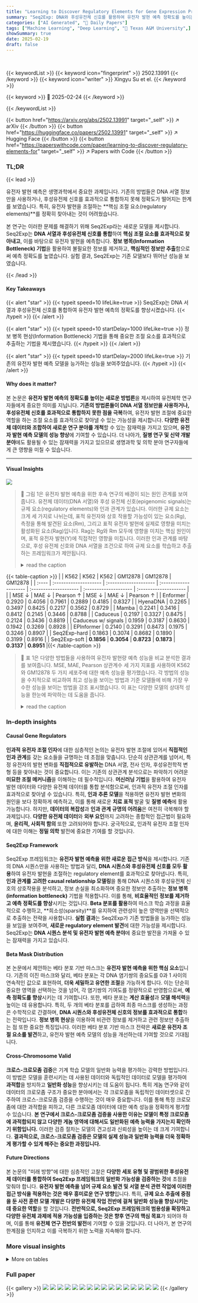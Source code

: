 ```yaml
---
title: "Learning to Discover Regulatory Elements for Gene Expression Prediction"
summary: "Seq2Exp: DNA와 후성유전체 신호를 활용하여 유전자 발현 예측 정확도를 높이는 혁신적인 모델!"
categories: ["AI Generated", "🤗 Daily Papers"]
tags: ["Machine Learning", "Deep Learning", "🏢 Texas A&M University",]
showSummary: true
date: 2025-02-19
draft: false
---
```


<br>

{{< keywordList >}}
{{< keyword icon="fingerprint" >}} 2502.13991 {{< /keyword >}}
{{< keyword icon="writer" >}} Xingyu Su et el. {{< /keyword >}}
 
{{< keyword >}} 🤗 2025-02-24 {{< /keyword >}}
 
{{< /keywordList >}}

{{< button href="https://arxiv.org/abs/2502.13991" target="_self" >}}
↗ arXiv
{{< /button >}}
{{< button href="https://huggingface.co/papers/2502.13991" target="_self" >}}
↗ Hugging Face
{{< /button >}}
{{< button href="https://paperswithcode.com/paper/learning-to-discover-regulatory-elements-for" target="_self" >}}
↗ Papers with Code
{{< /button >}}




### TL;DR


{{< lead >}}

유전자 발현 예측은 생명과학에서 중요한 과제입니다. 기존의 방법들은 DNA 서열 정보만을 사용하거나, 후성유전체 신호를 효과적으로 통합하지 못해 정확도가 떨어지는 한계를 보였습니다. 특히, 유전자 발현을 조절하는 **핵심 조절 요소(regulatory elements)**를 정확히 찾아내는 것이 어려웠습니다.

본 연구는 이러한 문제를 해결하기 위해 Seq2Exp라는 새로운 모델을 제시합니다. Seq2Exp는 **DNA 서열과 후성유전체 신호를 통합**하여 **핵심 조절 요소를 효과적으로 찾아내고**, 이를 바탕으로 유전자 발현을 예측합니다.  **정보 병목(Information Bottleneck) 기법**을 활용하여 불필요한 정보를 제거하고, **핵심적인 정보만 추출**함으로써 예측 정확도를 높였습니다. 실험 결과, Seq2Exp는 기존 모델보다 뛰어난 성능을 보였습니다.

{{< /lead >}}


#### Key Takeaways

{{< alert "star" >}}
{{< typeit speed=10 lifeLike=true >}} Seq2Exp는 DNA 서열과 후성유전체 신호를 통합하여 유전자 발현 예측의 정확도를 향상시켰습니다. {{< /typeit >}}
{{< /alert >}}

{{< alert "star" >}}
{{< typeit speed=10 startDelay=1000 lifeLike=true >}} 정보 병목 현상(Information Bottleneck) 기법을 통해 중요한 조절 요소를 효과적으로 추출하는 기법을 제시했습니다. {{< /typeit >}}
{{< /alert >}}

{{< alert "star" >}}
{{< typeit speed=10 startDelay=2000 lifeLike=true >}} 기존의 유전자 발현 예측 모델을 능가하는 성능을 보여주었습니다. {{< /typeit >}}
{{< /alert >}}

#### Why does it matter?
본 논문은 **유전자 발현 예측의 정확도를 높이는 새로운 방법론**을 제시하여 유전체학 연구자들에게 중요한 의미를 지닙니다. **기존의 방법론들이 DNA 서열 정보만을 사용하거나, 후성유전체 신호를 효과적으로 통합하지 못한 점을 극복**하여, 유전자 발현 조절에 중요한 역할을 하는 조절 요소를 효과적으로 찾아낼 수 있는 가능성을 제시합니다. **다양한 유전체 데이터와 조합하여 새로운 연구 분야를 개척**할 수 있는 잠재력을 가지고 있으며, **유전자 발현 예측 모델의 성능 향상**에 기여할 수 있습니다.  더 나아가, **질병 연구 및 신약 개발 분야**에도 활용될 수 있는 잠재력을 가지고 있으므로 생명과학 및 의학 분야 연구자들에게 큰 영향을 미칠 수 있습니다.

------
#### Visual Insights



![](https://arxiv.org/html/2502.13991/extracted/6215585/figs/causal_figure.jpg)

> 🔼 그림 1은 유전자 발현 예측을 위한 후속 연구의 배경이 되는 원인 관계를 보여줍니다.  유전체 데이터(DNA 서열)와 후성 유전체 신호(epigenomic signals)는 규제 요소(regulatory elements)와 인과 관계가 있습니다.  이러한 규제 요소는 크게 세 가지로 나뉘는데, 표적 유전자와 상호 작용할 가능성이 있는 요소(Rg), 측정을 통해 발견된 요소(Rm), 그리고 표적 유전자 발현에 실제로 영향을 미치는 활성화된 요소(Rag)입니다.  Rag는 Rg와 Rm 모두에 영향을 미치는 핵심 원인이며, 표적 유전자 발현(Y)에 직접적인 영향을 미칩니다.  이러한 인과 관계를 바탕으로, 후성 유전체 신호와 DNA 서열을 조건으로 하여 규제 요소를 학습하고 추출하는 프레임워크가 제안됩니다.
> <details>
> <summary>read the caption</summary>
> Figure 1: Causal relationships between epigenomic signals, sequence, gene expression Y𝑌Yitalic_Y and related regulatory elements.
> </details>





{{< table-caption >}}
|       | K562                | K562                | K562                | GM12878             | GM12878             | GM12878             |
| :---- | :-------------------- | :-------------------- | :-------------------- | :-------------------- | :-------------------- | :-------------------- |
|       | MSE ↓                  | MAE ↓                  | Pearson ↑              | MSE ↓                  | MAE ↓                  | Pearson ↑              |
| Enformer | 0.2920               | 0.4056               | 0.7961               | 0.2889               | 0.4185               | 0.8327               |
| HyenaDNA | 0.2265               | 0.3497               | 0.8425               | 0.2217               | 0.3562               | 0.8729               |
| Mamba    | 0.2241               | 0.3416               | 0.8412               | 0.2145               | 0.3446               | 0.8788               |
| Caduceus | 0.2197               | 0.3327               | 0.8475               | 0.2124               | 0.3436               | 0.8819               |
| Caduceus w/ signals | 0.1959               | 0.3187               | 0.8630               | 0.1942               | 0.3269               | 0.8928               |
| EPInformer | 0.2140               | 0.3291               | 0.8473               | 0.1975               | 0.3246               | 0.8907               |
| Seq2Exp-hard | 0.1863               | 0.3074               | 0.8682               | 0.1890               | 0.3199               | 0.8916               |
| Seq2Exp-soft | **0.1856**           | **0.3054**           | **0.8723**           | **0.1873**           | **0.3137**           | **0.8951**           |{{< /table-caption >}}

> 🔼 표 1은 다양한 방법들을 사용하여 유전자 발현량 예측 성능을 비교 분석한 결과를 보여줍니다.  MSE, MAE, Pearson 상관계수 세 가지 지표를 사용하여 K562와 GM12878 두 가지 세포주에 대한 예측 성능을 평가했습니다.  각 방법의 성능을 수치적으로 비교하여 최고 성능을 보이는 방법과 기준 모델들에 비해 가장 우수한 성능을 보이는 방법을 강조 표시했습니다. 이 표는 다양한 모델의 상대적 성능을 한눈에 파악하는 데 도움을 줍니다.
> <details>
> <summary>read the caption</summary>
> Table 1: Performance on Gene Expression CAGE Prediction. The top performance over all the methods are highlighted in bold. Underline indicates that the best performance over all the baselines.
> </details>





### In-depth insights


#### Causal Gene Regulators
**인과적 유전자 조절 인자**에 대한 심층적인 논의는 유전자 발현 조절에 있어서 **직접적인 인과 관계**를 갖는 요소들을 규명하는 데 초점을 맞춥니다. 단순히 상관관계를 넘어서, 특정 유전자의 발현 변화를 **직접적으로 유발하는** DNA 서열, 전사 인자, 후성유전학적 변형 등을 찾아내는 것이 중요합니다.  이는 기존의 상관관계 분석으로는 파악하기 어려운 **미묘한 조절 메커니즘**을 이해하는 데 필수적입니다.  **머신러닝 기법**을 활용하여 유전자 발현 데이터와 다양한 유전체 데이터를 통합 분석함으로써, 인과적 유전자 조절 인자를 효과적으로 찾아낼 수 있습니다.  특히, **인과 추론 모델**을 적용하면 유전자 발현 변화의 원인을 보다 정확하게 예측하고, 이를 통해 새로운 **치료 표적** 발굴 및 **질병 예측**에 활용 가능합니다.  하지만, **데이터의 복잡성**과 **인과 관계 규명의 어려움**은 여전히 극복해야 할 과제입니다.  **다양한 유전체 데이터**와 **외부 요인**까지 고려하는 종합적인 접근법이 필요하며,  **윤리적, 사회적 함의** 또한 고려되어야 합니다.  궁극적으로, 인과적 유전자 조절 인자에 대한 이해는 **정밀 의학** 발전에 중요한 기여를 할 것입니다.

#### Seq2Exp Framework
Seq2Exp 프레임워크는 **유전자 발현 예측을 위한 새로운 접근 방식**을 제시합니다. 기존의 DNA 시퀀스만을 사용하는 방법과 달리, **DNA 시퀀스와 후성유전체 신호를 모두 활용**하여 유전자 발현을 조절하는 regulatory element를 효과적으로 찾아냅니다. 특히, **인과 관계를 고려한 causal relationship 모델링**을 통해 DNA 시퀀스와 후성유전체 신호의 상호작용을 분석하고, 정보 손실을 최소화하며 중요한 정보만 추출하는 **정보 병목(information bottleneck)** 기법을 적용합니다. 이를 통해, **비효율적인 정보를 제거하고 예측 정확도를 향상**시키는 것입니다.  **Beta 분포를 활용**하여 마스크 학습 과정을 효율적으로 수행하고, **희소성(sparsity)**를 유지하여 관련성이 높은 영역만을 선택적으로 추출하는 전략을 사용합니다.  **실험 결과**는 Seq2Exp가 기존 방법들을 능가하는 성능을 보임을 보여주며, **새로운 regulatory element 발견**에 대한 가능성을 제시합니다.  Seq2Exp는 **DNA 시퀀스 분석 및 유전자 발현 예측 분야**에 중요한 발전을 가져올 수 있는 잠재력을 가지고 있습니다.

#### Beta Mask Distribution
본 논문에서 제안하는 베타 분포 기반 마스크는 **유전자 발현 예측을 위한 핵심 요소**입니다.  기존의 이진 마스크와 달리, 베타 분포는 각 DNA 염기쌍의 중요도를 0과 1 사이의 연속적인 값으로 표현하여, **더욱 세밀하고 유연한 조절**을 가능하게 합니다.  이는 단순히 중요한 영역을 선택하는 것을 넘어, 각 염기쌍의 기여도를 정량적으로 반영함으로써, **예측 정확도를 향상**시키는 데 기여합니다.  또한, 베타 분포는 **계산 효율성**과 **모델 해석력**을 높이는 데 유용합니다.  특히, 두 개의 베타 분포를 곱하여 최종 마스크를 생성하는 과정은 수학적으로 간결하며,  **DNA 시퀀스와 후성유전체 신호의 정보를 효과적으로 통합**하는 전략입니다.  **정보 병목 현상**을 이용하여 비관련 정보를 제거하고 관련 정보만 추출하는 점 또한 중요한 특징입니다. 이러한 베타 분포 기반 마스크 전략은 **새로운 유전자 조절 요소를 발견**하고, 유전자 발현 예측 모델의 성능을 개선하는데 기여할 것으로 기대됩니다. 

#### Cross-Chromosome Valid
**크로스-크로모좀 검증**은 기계 학습 모델의 일반화 능력을 평가하는 강력한 방법입니다.  이 방법은 모델을 훈련시키는 데 사용된 데이터와 독립적인 데이터로 모델을 평가하여 **과적합**을 방지하고 **일반화 성능**을 향상시키는 데 도움이 됩니다.  특히 게놈 연구와 같이 데이터의 크로모좀 구조가 중요한 분야에서는 각 크로모좀을 독립적인 데이터셋으로 간주하여 크로스-크로모좀 검증을 수행하는 것이 매우 중요합니다. 이를 통해 특정 크로모좀에 대한 과적합을 피하고, 다른 크로모좀 데이터에 대한 예측 성능을 정확하게 평가할 수 있습니다. **본 연구에서 크로스-크로모좀 검증을 사용한 이유는 모델이 특정 크로모좀에 과적합되지 않고 다양한 게놈 영역에 대해서도 일반화된 예측 능력을 가지는지 확인하기 위함입니다.** 이러한 검증 절차는 모델의 견고성과 신뢰성을 높이는 데 크게 기여합니다.  **결과적으로, 크로스-크로모좀 검증은 모델의 실제 성능과 일반화 능력을 더욱 정확하게 평가할 수 있게 해주는 중요한 과정입니다.**

#### Future Directions
본 논문의 "미래 방향"에 대한 심층적인 고찰은 **다양한 세포 유형 및 광범위한 후성유전체 데이터를 통합하여 Seq2Exp 프레임워크의 일반화 가능성을 검증하는 것**에 초점을 맞춰야 합니다.  **유전자 발현 예측을 넘어 규제 요소 발견 및 서열 분석 관련 작업에 이러한 접근 방식을 적용하는 것은 매우 흥미로운 연구 방향**입니다.  특히, **규제 요소 추출에 중점을 둔 사전 훈련 모델 개발은 다양한 유전체 작업 전반에 걸쳐 일반화 성능을 향상시키는 데 중요한 역할**을 할 것입니다.  **전반적으로, Seq2Exp 프레임워크의 범용성을 확장하고 다양한 유전체 과제에 적용 가능성을 입증하는 것은 향후 연구의 핵심 목표**가 되어야 하며, 이를 통해 **유전체 연구 전반의 발전**에 기여할 수 있을 것입니다.  더 나아가, 본 연구의 한계점을 인지하고 이를 극복하기 위한 노력을 지속해야 합니다.


### More visual insights




<details>
<summary>More on tables
</summary>


{{< table-caption >}}
| Cell | K562 |  |  |  | GM12878 |  |  |  |
|---|---|---|---|---|---|---|---|---|
|  | MSE ↓ | MAE ↓ | Pearson ↑ | Mask Ratio | MSE ↓ | MAE ↓ | Pearson ↑ | Mask Ratio |
|---|---|---|---|---|---|---|---|---|
| Seq2Exp-hard | 0.1863 | 0.3074 | 0.8682 | 6.88% | 0.1890 | 0.3199 | 0.8916 | 6.32% |
|---|---|---|---|---|---|---|---|---|
| Seq2Exp-retrain | 0.1979 | 0.3168 | 0.8623 | 10.00% | 0.1887 | 0.3177 | 0.8941 | 10.00% |
|---|---|---|---|---|---|---|---|---|
| MACS3 | 0.2195 | 0.3455 | 0.8435 | 13.61% | 0.2340 | 0.3654 | 0.8634 | 15.95% |{{< /table-caption >}}
> 🔼 표 2는 제안된 Seq2Exp 모델의 성능을 기존의 MACS3 피크 탐지 방법과 비교하여 유전자 발현 CAGE 예측의 정확도를 보여줍니다. K562 및 GM12878 세포주에 대한 MSE, MAE, Pearson 상관 계수와 함께 MACS3에 의해 식별된 규제 요소의 비율을 비교 분석하여 Seq2Exp가 유전자 발현 예측에서 MACS3보다 우수한 성능을 보임을 보여줍니다.  Seq2Exp-hard는 하드 마스크를 사용하고 Seq2Exp-retrain은 소프트 마스크를 사용하여 상위 10%의 염기쌍을 선택적으로 사용하며, 두 모델 모두 MACS3보다 우수한 성능을 나타냅니다.
> <details>
> <summary>read the caption</summary>
> Table 2: Comparison with MACS3 on Gene Expression CAGE Prediction.
> </details>

{{< table-caption >}}
| Hyperparameters | Values |
|---|---| 
| # Layers of Generator | 4 |
| # Layers of Predictor | 4 |
| Hidden dimensions | 128 |
| \alpha_{3},\beta_{3} | [1,9],**[10,90]**, [10,190], [10,10], [10,1.11] |
| # training steps | **50000**, 85000 |
| Batch size | 8 |
| Learning rate | 1e-3,**5e-4**,1e-4,5e-5 |
| Scheduler strategy | CosineLR with Linear Warmup |
| Initial warmup learning rate | 1e-5 |
| Min learning rate | 1e-4 |
| Warmup steps | 5,000 |
| Validation model selection criterion | validation MSE |{{< /table-caption >}}
> 🔼 표 3은 논문의 모델 학습에 사용된 하이퍼파라미터 값과 그 값들을 결정하기 위해 탐색한 공간을 보여줍니다. 각 하이퍼파라미터별로 최종적으로 사용된 값이 굵게 표시되어 있습니다.  표에는 생성자와 예측자의 레이어 수, 은닉층 차원, 정보 병목 현상(information bottleneck)에 사용되는 α3와 β3의 값, 학습 스텝 수, 배치 크기, 학습률, 스케줄러 전략, 초기 웜업 학습률, 최소 학습률, 웜업 스텝 수, 그리고 검증 모델 선택 기준 등의 하이퍼파라미터 정보가 포함되어 있습니다.  각 하이퍼파라미터 값의 범위는 괄호 안에 제시되어 있습니다.  이 표는 모델의 성능에 영향을 미치는 여러 하이퍼파라미터의 조정 과정과 최종 선택된 값을 한눈에 보여줌으로써 논문의 재현성과 이해도를 높이는 데 기여합니다.
> <details>
> <summary>read the caption</summary>
> Table 3: Hyperparameter values and their search space (final choices are highlighted in bold).
> </details>

{{< table-caption >}}
| Metric | Enformer | HyenaDNA | Mamba | Caduceus | Caduceus w/ signals | EPInformer | MACS3 | Seq2Exp-hard | Seq2Exp-soft |
|---|---|---|---|---|---|---|---|---|---| 
| MSE ↓ | 0.2920 ± 0.0050 | 0.2265 ± 0.0013 | 0.2241 ± 0.0027 | 0.2197 ± 0.0038 | 0.1959 ± 0.0036 | 0.2140 ± 0.0042 | 0.2195 ± 0.0023 | 0.1863 ± 0.0051 | 0.1856 ± 0.0032 |
| MAE ↓ | 0.4056 ± 0.0040 | 0.3497 ± 0.0012 | 0.3416 ± 0.0026 | 0.3327 ± 0.0070 | 0.3187 ± 0.0036 | 0.3291 ± 0.0031 | 0.3455 ± 0.0018 | 0.3074 ± 0.0036 | 0.3054 ± 0.0024 |
| Pearson ↑ | 0.7961 ± 0.0019 | 0.8425 ± 0.0008 | 0.8412 ± 0.0021 | 0.8475 ± 0.0014 | 0.8630 ± 0.0008 | 0.8473 ± 0.0017 | 0.8435 ± 0.0013 | 0.8682 ± 0.0045 | 0.8723 ± 0.0012 |{{< /table-caption >}}
> 🔼 표 4는 K562 세포 유형에 대한 유전자 발현 CAGE 예측 성능을 표준 편차와 함께 보여줍니다. MSE(평균 제곱 오차), MAE(평균 절대 오차), Pearson 상관 계수와 같은 다양한 지표를 사용하여 여러 모델의 성능을 비교합니다. 표준 편차는 각 지표에 대한 다양성을 보여주어 결과의 신뢰성을 높여줍니다.
> <details>
> <summary>read the caption</summary>
> Table 4: Performance on Gene Expression CAGE Prediction with Standard Deviation for Cell Type K562.
> </details>

{{< table-caption >}}
| Metric | Enformer | HyenaDNA | Mamba | Caduceus | Caduceus w/ signals | EPInformer | MACS3 | Seq2Exp-hard | Seq2Exp-soft |
|---|---|---|---|---|---|---|---|---|---| 
| MSE ↓ | 0.2889 ± 0.0009 | 0.2217 ± 0.0018 | 0.2145 ± 0.0021 | 0.2124 ± 0.0037 | 0.1942 ± 0.0058 | 0.1975 ± 0.0031 | 0.2340 ± 0.0028 | 0.1890 ± 0.0045 | 0.1873 ± 0.0044 |
| MAE ↓ | 0.4185 ± 0.0013 | 0.3562 ± 0.0012 | 0.3446 ± 0.0022 | 0.3436 ± 0.0031 | 0.3269 ± 0.0048 | 0.3246 ± 0.0025 | 0.3654 ± 0.0017 | 0.3199 ± 0.0040 | 0.3137 ± 0.0028 |
| Pearson ↑ | 0.8327 ± 0.0025 | 0.8729 ± 0.0010 | 0.8788 ± 0.0011 | 0.8819 ± 0.0009 | 0.8928 ± 0.0017 | 0.8907 ± 0.0011 | 0.8634 ± 0.0020 | 0.8916 ± 0.0027 | 0.8951 ± 0.0038 |{{< /table-caption >}}
> 🔼 표 5는 GM12878 세포 유형에 대한 유전자 발현 CAGE 예측 성능을 표준 편차와 함께 보여줍니다.  표에는 다양한 모델(Enformer, HyenaDNA, Mamba, Caduceus, Caduceus with signals, EPInformer, MACS3, Seq2Exp-hard, Seq2Exp-soft)의 MSE(평균 제곱 오차), MAE(평균 절대 오차), Pearson 상관 계수가 표시되어 있습니다.  각 지표는 GM12878 세포 유형의 유전자 발현 예측 정확도를 평가하는 데 사용됩니다. 표준 편차 값은 각 모델의 성능 변동성을 보여줍니다.
> <details>
> <summary>read the caption</summary>
> Table 5: Performance on Gene Expression CAGE Prediction with Standard Deviation for Cell Type GM12878.
> </details>

</details>




### Full paper

{{< gallery >}}
<img src="paper_images/1.png" class="grid-w50 md:grid-w33 xl:grid-w25" />
<img src="paper_images/2.png" class="grid-w50 md:grid-w33 xl:grid-w25" />
<img src="paper_images/3.png" class="grid-w50 md:grid-w33 xl:grid-w25" />
<img src="paper_images/4.png" class="grid-w50 md:grid-w33 xl:grid-w25" />
<img src="paper_images/5.png" class="grid-w50 md:grid-w33 xl:grid-w25" />
<img src="paper_images/6.png" class="grid-w50 md:grid-w33 xl:grid-w25" />
<img src="paper_images/7.png" class="grid-w50 md:grid-w33 xl:grid-w25" />
<img src="paper_images/8.png" class="grid-w50 md:grid-w33 xl:grid-w25" />
<img src="paper_images/9.png" class="grid-w50 md:grid-w33 xl:grid-w25" />
<img src="paper_images/10.png" class="grid-w50 md:grid-w33 xl:grid-w25" />
<img src="paper_images/11.png" class="grid-w50 md:grid-w33 xl:grid-w25" />
<img src="paper_images/12.png" class="grid-w50 md:grid-w33 xl:grid-w25" />
<img src="paper_images/13.png" class="grid-w50 md:grid-w33 xl:grid-w25" />
<img src="paper_images/14.png" class="grid-w50 md:grid-w33 xl:grid-w25" />
<img src="paper_images/15.png" class="grid-w50 md:grid-w33 xl:grid-w25" />
<img src="paper_images/16.png" class="grid-w50 md:grid-w33 xl:grid-w25" />
{{< /gallery >}}